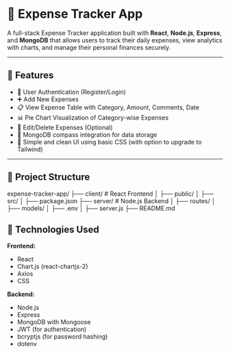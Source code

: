 # 💸 Expense Tracker App

A full-stack Expense Tracker application built with **React**, **Node.js**, **Express**, and **MongoDB** that allows users to track their daily expenses, view analytics with charts, and manage their personal finances securely.

---

## 🚀 Features

- 🔐 User Authentication (Register/Login)
- ➕ Add New Expenses
- 📋 View Expense Table with Category, Amount, Comments, Date
- 📊 Pie Chart Visualization of Category-wise Expenses
- 📝 Edit/Delete Expenses (Optional)
- 💾 MongoDB compass integration for data storage
- 🧼 Simple and clean UI using basic CSS (with option to upgrade to Tailwind)

---

## 📁 Project Structure

expense-tracker-app/
├── client/ # React Frontend
│ ├── public/
│ ├── src/
│ ├── package.json
├── server/ # Node.js Backend
│ ├── routes/
│ ├── models/
│ ├── .env
│ ├── server.js
├── README.md


## 🔧 Technologies Used

**Frontend:**
- React
- Chart.js (react-chartjs-2)
- Axios
- CSS

**Backend:**
- Node.js
- Express
- MongoDB with Mongoose
- JWT (for authentication)
- bcryptjs (for password hashing)
- dotenv
